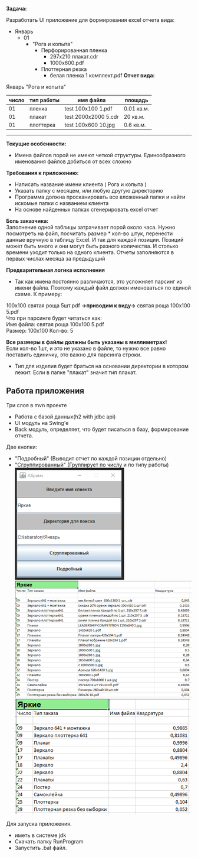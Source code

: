 **Задача:**

Разработать UI приложение для формирования excel отчета вида:

- Январь 
  - 01  
     - "Рога и копыта"  
         - Перфорированная пленка
             - 297х210 плакат.cdr
             - 1000x600.pdf
         - Плоттерная резка
           - белая пленка 1 комплект.pdf
**Отчет вида:**

Январь "Рога и копыта"  

|число | тип работы | имя файла            | площадь    |
|-----|------------|----------------------|------------|
|01 | пленка       | test 100x100 1.pdf   | 0.01 кв.м. |  
|01 | плакат       | test 2000x2000 5.cdr | 20 кв.м.   |  
|01 | плоттерка       | test 100x600 10.jpg  | 0.6 кв.м.  |
---
    
**Текущие особенности:**
- Имена файлов порой не имеют четкой структуры. Единообразного именования файлов добиться от всех сложно

**Требования к приложению:**
- Написать название имени клиента ( Рога и копыта )
- Указать папку с месяцем, или любую другую директорию
- Программа должна просканировать все вложенный папки и найти искомые папки с названием клиента
- На основе найденных папках сгенерировать excel отчет

**Боль заказчика:**  
Заполнение одной таблицы затрачивает порой около часа. 
Нужно посмотреть на файл, посчитать размер * кол-во штук, перенести данные вручную в таблицу Excel. 
И так для каждой позиции.
Позиций может быть много и они могут быть разного количества. 
И столько времени уходит только на одного клиента. Отчеты заполняются в первых числах месяца за предыдущий

**Предварительная логика исполнения**

- Так как имена постоянно различаются, это усложняет парсинг из имени файла. 
Поэтому каждый файл должен именоваться по единой схеме. К примеру:    

100x100 святая роща 5шт.pdf **->приводим к виду->** святая роща 100x100 5.pdf  
Что при парсинге будет читаться как:    
Имя файла: святая роща 100x100 5.pdf  
Размер: 100х100 
Кол-во: 5   

**Все размеры в файлы должны быть указаны в миллиметрах!**   
Если кол-во 1шт, и это не указано в файле, то нужно все равно поставить единичку, это важно для парсинга строки.

- Тип для изделия будет браться на основании директории в котором лежит.
Если в папке "плакат" значит тип плакат.
  
Работа приложения
-----  

Три слоя в mvn проекте
- Работа с базой данных(h2 with jdbc api)
- UI модуль на Swing'е
- Back модуль, определяет, что будет писаться в базу, формирование отчета.


Две кнопки:
- "Подробный" (Выводит отчет по каждой позиции отдельно)
- "Сгруппированный" (Группирует по числу и по типу работы)  
![img.png](images/ui%203.png)  
![img.png](images/details-report.png)  
![img.png](images/group-report.png)

Для запуска приложения. 
- иметь в системе jdk
- Скачать папку RunProgram
- Запустить .bat файл.